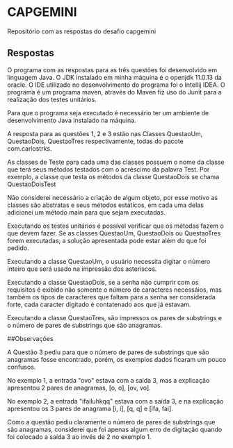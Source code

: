 # CAPGEMINI
Repositório com as respostas do desafio capgemini

## Respostas

O programa com as respostas para as três questões foi desenvolvido em linguagem Java.
O JDK instalado em minha máquina é o openjdk 11.0.13 da oracle.
O IDE utilizado no desenvolvimento do programa foi o Intellij IDEA.
O programa é um programa maven, através do Maven fiz uso do Junit para a realização dos testes unitários.

Para que o programa seja executado é necessário ter um ambiente de desenvolvimento Java instalado na máquina.

A resposta para as questões 1, 2 e 3 estão nas Classes QuestaoUm, QuestaoDois, QuestaoTres respectivamente, todas do pacote com.carlostrks.

As classes de Teste para cada uma das classes possuem o nome da classe que terá seus métodos testados com o acréscimo da palavra Test.
Por exemplo, a classe que testa os métodos da classe QuestaoDois se chama QuestaoDoisTest


Não considerei necessário a criação de algum objeto, por esse motivo as classes são abstratas e seus métodos estáticos,
em cada uma delas adicionei um método main para que sejam executadas.

Executando os testes unitários é possível verificar que os métodas fazem o que devem fazer.
Se as classes QuestaoUm, QuestaoDois ou QuestaoTres forem executadas, a solução apresentada pode estar além do que foi pedido.

Executando a classe QuestaoUm, o usuário necessita digitar o número inteiro que será usado na impressão dos asteriscos.

Executando a classe QuestaoDois, se a senha não cumprir com os requisitos é exibido não somente o número de caracteres necessáios,
mas também os tipos de caracteres que faltam para a senha ser considerada forte, cada caracter digitado é contatenado aos que já estavam.

Executando a classe QuestaoTres, são impressos os pares de substrings e o número de pares de substrings que são anagramas.


##Observações

A Questão 3 pediu para que o número de pares de substrings que são anagramas fosse encontrado, porém, os exemplos dados ficaram um pouco confusos.

No exemplo 1, a entrada "ovo" estava com a saída 3, mas a explicação apresentou 2 pares de anagramas, [o, o], [ov, vo].

No exemplo 2, a entrada "ifailuhkqq" estava com a saída 3, e na explicação apresentou os 3 pares de anagrama [i, i], [q, q] e [ifa, fai].

Como a questão pediu claramente o número de pares de substrings que são anagramas, 
considerei que foi apenas algum erro de digitação quando foi colocado a saída 3 ao invés de 2 no exemplo 1.


